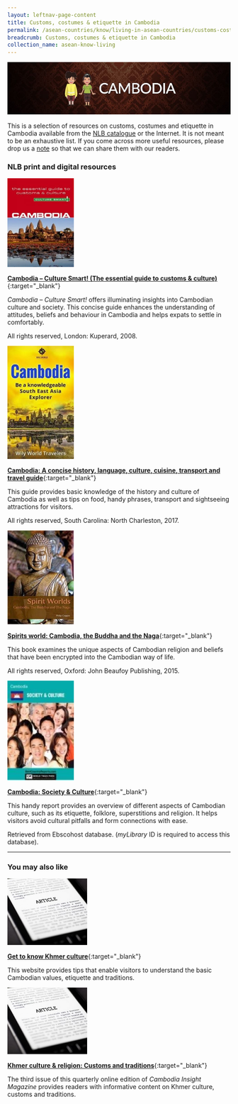 ```yaml
---
layout: leftnav-page-content
title: Customs, costumes & etiquette in Cambodia
permalink: /asean-countries/know/living-in-asean-countries/customs-costumes-etiquette-in-cambodia/
breadcrumb: Customs, costumes & etiquette in Cambodia
collection_name: asean-know-living
---
```


<img src="/images/asean-living/Customs-Cambodia.jpg" alt="Customs in Cambodia banner" style="width:800px;" />

This is a selection of resources on customs, costumes and etiquette in Cambodia available from the  [NLB catalogue](http://catalogue.nlb.gov.sg/) or the Internet.  It is not meant to be an exhaustive list. If you come across more useful resources, please drop us a [note](http://www.eyeonasia.sg/contact/) so that we can share them with our readers.

### **NLB print and digital resources**

<img src="/images/book-covers/Cambodia-Culture-Smart.jpg" style="width:150px;" />

[**Cambodia – Culture Smart! (The essential guide to customs & culture)**](http://eservice.nlb.gov.sg/item_holding.aspx?bid=13110838){:target="_blank"}

*Cambodia – Culture Smart!* offers illuminating insights into Cambodian culture and society. This concise guide enhances the understanding of attitudes, beliefs and behaviour in Cambodia and helps expats to settle in comfortably.

All rights reserved, London: Kuperard, 2008.

<img src="/images/book-covers/Cambodia-A-concise-history-language-culture-cuisine-transport-and-travel-guide.jpg" style="width:150px;" />

[**Cambodia: A concise history, language, culture, cuisine, transport and travel guide**](http://eservice.nlb.gov.sg/item_holding.aspx?bid=202889698){:target="_blank"}

This guide provides basic knowledge of the history and culture of Cambodia as well as tips on food, handy phrases, transport and sightseeing attractions for visitors.

All rights reserved, South Carolina: North Charleston, 2017.

<img src="/images/book-covers/Spirits-world-Cambodia-the-Buddha-and-the-Naga.jpg" style="width:150px;" />

[**Spirits world: Cambodia, the Buddha and the Naga**](http://eservice.nlb.gov.sg/item_holding.aspx?bid=202428622){:target="_blank"}

This book examines the unique aspects of Cambodian religion and beliefs that have been encrypted into the Cambodian way of life.

All rights reserved, Oxford: John Beaufoy Publishing, 2015.

<img src="/images/book-covers/Cambodia-Society-Culture.jpg" style="width:150px;" />

[**Cambodia: Society & Culture**](http://eresources.nlb.gov.sg/Main/Browse?startsWith=E){:target="_blank"}

This handy report provides an overview of different aspects of Cambodian culture, such as its etiquette, folklore, superstitions and religion. It helps visitors avoid cultural pitfalls and form connections with ease.

Retrieved from Ebscohost database. (*myLibrary* ID is required to access this database).

---

### **You may also like**

<img src="/images/resources/Article 3.jpg" style="width:180px;" />

[**Get to know Khmer culture**](http://www.movetocambodia.com/about-cambodia/get-to-know-khmer-culture/){:target="_blank"}

This website provides tips that enable visitors to understand the basic Cambodian values, etiquette and traditions.

<img src="/images/resources/Article 3.jpg" style="width:180px;" />

[**Khmer culture & religion: Customs and traditions**](http://www.cambodiainsight.com/issue/3.pdf){:target="_blank"}

The third issue of this quarterly online edition of *Cambodia Insight Magazine* provides readers with informative content on Khmer culture, customs and traditions.